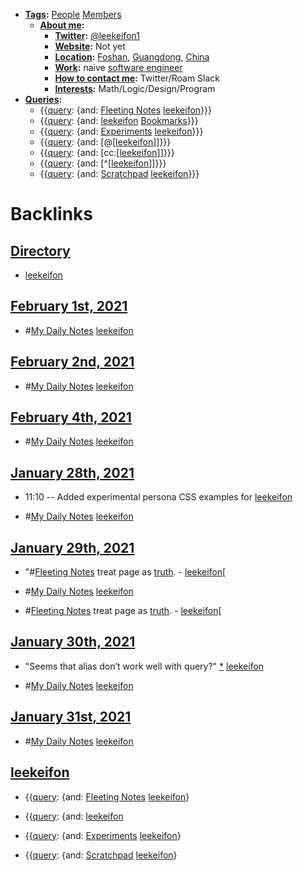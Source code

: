- **[Tags](<Tags.md>):** [People](<People.md>) [Members](<Members.md>)
    - **[About me](<About me.md>):**
        - **[Twitter](<Twitter.md>):** [@leekeifon1](https://twitter.com/leekeifon1)
        - **[Website](<Website.md>):** Not yet
        - **[Location](<Location.md>):** [Foshan](<Foshan.md>), [Guangdong](<Guangdong.md>), [China](<China.md>)
        - **[Work](<Work.md>):** naive [software engineer](<software engineer.md>)
        - **[How to contact me](<How to contact me.md>):** Twitter/Roam Slack
        - **[Interests](<Interests.md>):** Math/Logic/Design/Program
- **[Queries](<Queries.md>):**
    - {{[query](<query.md>): {and: [Fleeting Notes](<Fleeting Notes.md>) [leekeifon](<leekeifon.md>)}}}
    - {{[query](<query.md>): {and: [leekeifon](<leekeifon.md>) [Bookmarks](<Bookmarks.md>)}}}
    - {{[query](<query.md>): {and: [Experiments](<Experiments.md>) [leekeifon](<leekeifon.md>)}}}
    - {{[query](<query.md>): {and: [@[[leekeifon](<@[[leekeifon.md>)]]}}}
    - {{[query](<query.md>): {and: [cc:[[leekeifon](<cc:[[leekeifon.md>)]]}}}
    - {{[query](<query.md>): {and: [^[[leekeifon](<^[[leekeifon.md>)]]}}}
    - {{[query](<query.md>): {and: [Scratchpad](<Scratchpad.md>) [leekeifon](<leekeifon.md>)}}}

# Backlinks
## [Directory](<Directory.md>)
- [leekeifon](<leekeifon.md>)

## [February 1st, 2021](<February 1st, 2021.md>)
- #[My Daily Notes](<My Daily Notes.md>) [leekeifon](<leekeifon.md>)

## [February 2nd, 2021](<February 2nd, 2021.md>)
- #[My Daily Notes](<My Daily Notes.md>) [leekeifon](<leekeifon.md>)

## [February 4th, 2021](<February 4th, 2021.md>)
- #[My Daily Notes](<My Daily Notes.md>) [leekeifon](<leekeifon.md>)

## [January 28th, 2021](<January 28th, 2021.md>)
- 11:10 -- Added experimental persona CSS examples for [leekeifon](<leekeifon.md>)

- #[My Daily Notes](<My Daily Notes.md>) [leekeifon](<leekeifon.md>)

## [January 29th, 2021](<January 29th, 2021.md>)
- "#[Fleeting Notes](<Fleeting Notes.md>) treat page as [truth](<truth.md>). - [leekeifon](<leekeifon.md>)[

- #[My Daily Notes](<My Daily Notes.md>) [leekeifon](<leekeifon.md>)

- #[Fleeting Notes](<Fleeting Notes.md>) treat page as [truth](<truth.md>). - [leekeifon](<leekeifon.md>)[

## [January 30th, 2021](<January 30th, 2021.md>)
- "Seems that alias don’t work well with query?" [*](((WUv5rMu8g))) [leekeifon](<leekeifon.md>)

- #[My Daily Notes](<My Daily Notes.md>) [leekeifon](<leekeifon.md>)

## [January 31st, 2021](<January 31st, 2021.md>)
- #[My Daily Notes](<My Daily Notes.md>) [leekeifon](<leekeifon.md>)

## [leekeifon](<leekeifon.md>)
- {{[query](<query.md>): {and: [Fleeting Notes](<Fleeting Notes.md>) [leekeifon](<leekeifon.md>)}

- {{[query](<query.md>): {and: [leekeifon](<leekeifon.md>)

- {{[query](<query.md>): {and: [Experiments](<Experiments.md>) [leekeifon](<leekeifon.md>)}

- {{[query](<query.md>): {and: [Scratchpad](<Scratchpad.md>) [leekeifon](<leekeifon.md>)}

